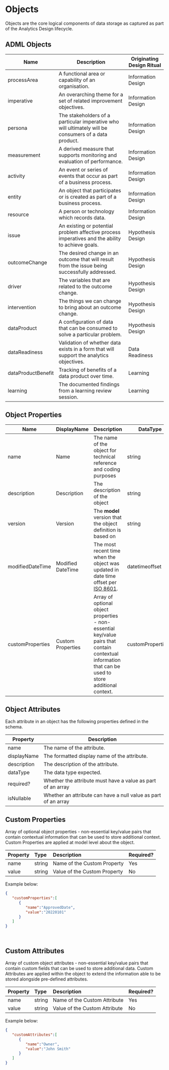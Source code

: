 # Objects

Objects are the core logical components of data storage as captured as part of the Analytics Design lifecycle.   



## ADML Objects

| Name               | Description                                                  | Originating Design Ritual |
| ------------------ | ------------------------------------------------------------ | ------------------------- |
| processArea        | A functional area or capability of an organisation.          | Information Design        |
| imperative         | An overarching theme for a set of related improvement objectives. | Information Design        |
| persona            | The stakeholders of a particular imperative who will ultimately will be consumers of a data product. | Information Design        |
| measurement        | A derived measure that supports monitoring and evaluation of performance. | Information Design        |
| activity           | An event or series of events that occur as part of a business process. | Information Design        |
| entity             | An object that participates or is created as part of a business process. | Information Design        |
| resource           | A person or technology which records data.                   | Information Design        |
| issue              | An existing or potential problem affective process imperatives and the ability to achieve goals. | Hypothesis Design         |
| outcomeChange      | The desired change in an outcome that will result from the issue being successfully addressed. | Hypothesis Design         |
| driver             | The variables that are related to the outcome change.        | Hypothesis Design         |
| intervention       | The things we can change to bring about an outcome change.   | Hypothesis Design         |
| dataProduct        | A configuration of data that can be consumed to solve a particular problem. | Hypothesis Design         |
| dataReadiness      | Validation of whether data exists in a form that will support the analytics objectives. | Data Readiness            |
| dataProductBenefit | Tracking of benefits of a data product over time.            | Learning                  |
| learning           | The documented findings from a learning review session.      | Learning                  |



## Object Properties 

| Name             | DisplayName       | Description                                                  | DataType           | Required? | Predefined |
| ---------------- | ----------------- | ------------------------------------------------------------ | ------------------ | --------- | ---------- |
| name             | Name              | The name of the object for technical reference and coding purposes | string             | yes       | yes        |
| description      | Description       | The description of the object                                | string             | yes       | yes        |
| version          | Version           | The **model** version that the object definition is based on | string             | yes       | yes        |
| modifiedDateTime | Modified DateTime | The most recent time when the object was updated in date time offset per [ISO 8601](https://www.wikipedia.org/wiki/ISO_8601). | datetimeoffset     | yes       | no         |
| customProperties | Custom Properties | Array of optional object properties - non-essential key/value pairs that contain contextual information that can be used to store additional context. | customProperties[] | no        | no         |



## Object Attributes 

Each attribute in an object has the following properties defined in the schema.

| Property    | Description                                                  |
| ----------- | ------------------------------------------------------------ |
| name        | The name of the attribute.                                   |
| displayName | The formatted display name of the attribute.                 |
| description | The description of the attribute.                            |
| dataType    | The data type expected.                                      |
| required?   | Whether the attribute must have a value as part of an array  |
| isNullable  | Whether an attribute can have a null value as part of an array |



## Custom Properties

Array of optional object properties - non-essential key/value pairs that contain contextual information that can be used to store additional context. Custom Properties are applied at model level about the object.

| Property | Type   | Description                  | Required? |
| :------- | :----- | :--------------------------- | :-------- |
| name     | string | Name of the Custom Property  | Yes       |
| value    | string | Value of the Custom Property | No        |



Example below:

```json
{
   "customProperties":[
      {
         "name":"ApprovedDate",
         "value":"20220101"
      }
   ]
}




```





## Custom Attributes

Array of custom object attributes - non-essential key/value pairs that contain custom fields that can be used to store additional data. 
Custom Attributes are applied within the object to extend the information able to be stored alongside pre-defined attributes.

| Property | Type   | Description                   | Required? |
| :------- | :----- | :---------------------------- | :-------- |
| name     | string | Name of the Custom Attribute  | Yes       |
| value    | string | Value of the Custom Attribute | No        |

Example below:

```json
{
   "customAttributes":[
      {
         "name":"Owner",
         "value":"John Smith"
      }
   ]
}




```

